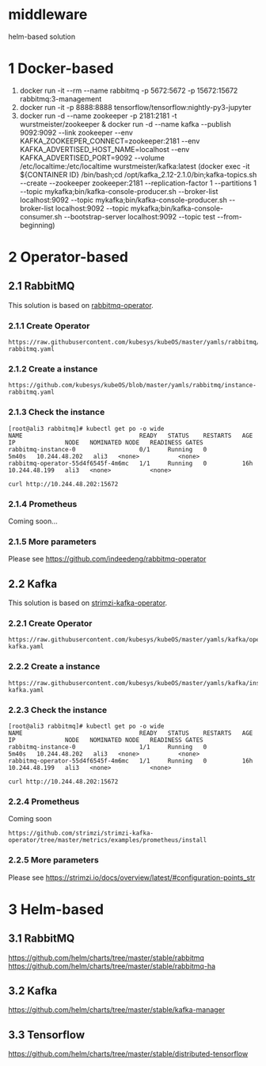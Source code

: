 # middleware

helm-based solution

# 1 Docker-based

1. docker run -it --rm --name rabbitmq -p 5672:5672 -p 15672:15672 rabbitmq:3-management
2. docker run -it -p 8888:8888 tensorflow/tensorflow:nightly-py3-jupyter
3. docker run -d --name zookeeper -p 2181:2181 -t wurstmeister/zookeeper  & docker run -d --name kafka --publish 9092:9092 --link zookeeper --env KAFKA_ZOOKEEPER_CONNECT=zookeeper:2181 --env KAFKA_ADVERTISED_HOST_NAME=localhost --env KAFKA_ADVERTISED_PORT=9092 --volume /etc/localtime:/etc/localtime wurstmeister/kafka:latest (docker exec -it ${CONTAINER ID} /bin/bash;cd /opt/kafka_2.12-2.1.0/bin;kafka-topics.sh --create --zookeeper zookeeper:2181 --replication-factor 1 --partitions 1 --topic mykafka;bin/kafka-console-producer.sh --broker-list localhost:9092 --topic mykafka;bin/kafka-console-producer.sh --broker-list localhost:9092 --topic mykafka;bin/kafka-console-consumer.sh --bootstrap-server localhost:9092 --topic test --from-beginning)

# 2 Operator-based

## 2.1 RabbitMQ

This solution is based on [rabbitmq-operator](https://github.com/indeedeng/rabbitmq-operator).

### 2.1.1 Create Operator

```
https://raw.githubusercontent.com/kubesys/kubeOS/master/yamls/rabbitmq/operator-rabbitmq.yaml
```

### 2.1.2 Create a instance

```
https://github.com/kubesys/kubeOS/blob/master/yamls/rabbitmq/instance-rabbitmq.yaml
```

### 2.1.3 Check the instance

```
[root@ali3 rabbitmq]# kubectl get po -o wide
NAME                                 READY   STATUS    RESTARTS   AGE     IP              NODE   NOMINATED NODE   READINESS GATES
rabbitmq-instance-0                  0/1     Running   0          5m40s   10.244.48.202   ali3   <none>           <none>
rabbitmq-operator-55d4f6545f-4m6mc   1/1     Running   0          16h     10.244.48.199   ali3   <none>           <none>
```

```
curl http://10.244.48.202:15672
```

### 2.1.4 Prometheus

Coming soon...

### 2.1.5 More parameters

Please see https://github.com/indeedeng/rabbitmq-operator


## 2.2 Kafka

This solution is based on [strimzi-kafka-operator](https://github.com/strimzi/strimzi-kafka-operator).

### 2.2.1 Create Operator

```
https://raw.githubusercontent.com/kubesys/kubeOS/master/yamls/kafka/operator-kafka.yaml
```

### 2.2.2 Create a instance

```
https://raw.githubusercontent.com/kubesys/kubeOS/master/yamls/kafka/instance-kafka.yaml
```

### 2.2.3 Check the instance

```
[root@ali3 rabbitmq]# kubectl get po -o wide
NAME                                 READY   STATUS    RESTARTS   AGE     IP              NODE   NOMINATED NODE   READINESS GATES
rabbitmq-instance-0                  1/1     Running   0          5m40s   10.244.48.202   ali3   <none>           <none>
rabbitmq-operator-55d4f6545f-4m6mc   1/1     Running   0          16h     10.244.48.199   ali3   <none>           <none>
```

```
curl http://10.244.48.202:15672
```

### 2.2.4 Prometheus

Coming soon

```
https://github.com/strimzi/strimzi-kafka-operator/tree/master/metrics/examples/prometheus/install
```

### 2.2.5 More parameters

Please see https://strimzi.io/docs/overview/latest/#configuration-points_str

# 3 Helm-based

## 3.1 RabbitMQ

https://github.com/helm/charts/tree/master/stable/rabbitmq
https://github.com/helm/charts/tree/master/stable/rabbitmq-ha

## 3.2 Kafka

https://github.com/helm/charts/tree/master/stable/kafka-manager


## 3.3 Tensorflow

https://github.com/helm/charts/tree/master/stable/distributed-tensorflow
